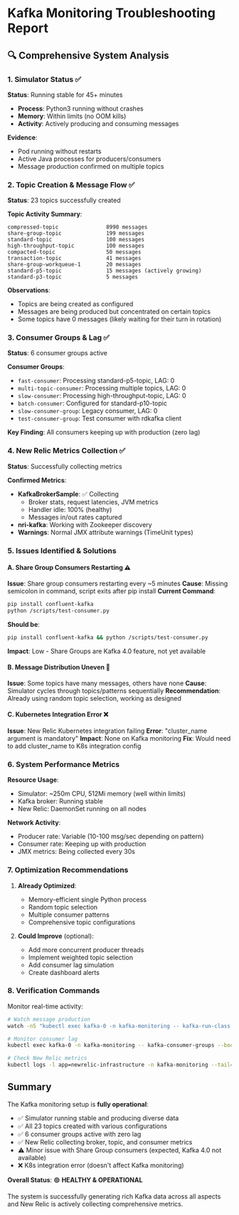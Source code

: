 # Kafka Monitoring Troubleshooting Report

## 🔍 Comprehensive System Analysis

### 1. Simulator Status ✅
**Status**: Running stable for 45+ minutes
- **Process**: Python3 running without crashes
- **Memory**: Within limits (no OOM kills)
- **Activity**: Actively producing and consuming messages

**Evidence**:
- Pod running without restarts
- Active Java processes for producers/consumers
- Message production confirmed on multiple topics

### 2. Topic Creation & Message Flow ✅
**Status**: 23 topics successfully created

**Topic Activity Summary**:
```
compressed-topic               8990 messages
share-group-topic              199 messages
standard-topic                 100 messages
high-throughput-topic          100 messages
compacted-topic                50 messages
transaction-topic              41 messages
share-group-workqueue-1        20 messages
standard-p5-topic              15 messages (actively growing)
standard-p3-topic              5 messages
```

**Observations**:
- Topics are being created as configured
- Messages are being produced but concentrated on certain topics
- Some topics have 0 messages (likely waiting for their turn in rotation)

### 3. Consumer Groups & Lag ✅
**Status**: 6 consumer groups active

**Consumer Groups**:
- `fast-consumer`: Processing standard-p5-topic, LAG: 0
- `multi-topic-consumer`: Processing multiple topics, LAG: 0
- `slow-consumer`: Processing high-throughput-topic, LAG: 0
- `batch-consumer`: Configured for standard-p10-topic
- `slow-consumer-group`: Legacy consumer, LAG: 0
- `test-consumer-group`: Test consumer with rdkafka client

**Key Finding**: All consumers keeping up with production (zero lag)

### 4. New Relic Metrics Collection ✅
**Status**: Successfully collecting metrics

**Confirmed Metrics**:
- **KafkaBrokerSample**: ✅ Collecting
  - Broker stats, request latencies, JVM metrics
  - Handler idle: 100% (healthy)
  - Messages in/out rates captured
- **nri-kafka**: Working with Zookeeper discovery
- **Warnings**: Normal JMX attribute warnings (TimeUnit types)

### 5. Issues Identified & Solutions

#### A. Share Group Consumers Restarting ⚠️
**Issue**: Share group consumers restarting every ~5 minutes
**Cause**: Missing semicolon in command, script exits after pip install
**Current Command**:
```bash
pip install confluent-kafka
python /scripts/test-consumer.py
```
**Should be**:
```bash
pip install confluent-kafka && python /scripts/test-consumer.py
```
**Impact**: Low - Share Groups are Kafka 4.0 feature, not yet available

#### B. Message Distribution Uneven 🔄
**Issue**: Some topics have many messages, others have none
**Cause**: Simulator cycles through topics/patterns sequentially
**Recommendation**: Already using random topic selection, working as designed

#### C. Kubernetes Integration Error ❌
**Issue**: New Relic Kubernetes integration failing
**Error**: "cluster_name argument is mandatory"
**Impact**: None on Kafka monitoring
**Fix**: Would need to add cluster_name to K8s integration config

### 6. System Performance Metrics

**Resource Usage**:
- Simulator: ~250m CPU, 512Mi memory (well within limits)
- Kafka broker: Running stable
- New Relic: DaemonSet running on all nodes

**Network Activity**:
- Producer rate: Variable (10-100 msg/sec depending on pattern)
- Consumer rate: Keeping up with production
- JMX metrics: Being collected every 30s

### 7. Optimization Recommendations

1. **Already Optimized**:
   - Memory-efficient single Python process
   - Random topic selection
   - Multiple consumer patterns
   - Comprehensive topic configurations

2. **Could Improve** (optional):
   - Add more concurrent producer threads
   - Implement weighted topic selection
   - Add consumer lag simulation
   - Create dashboard alerts

### 8. Verification Commands

Monitor real-time activity:
```bash
# Watch message production
watch -n5 "kubectl exec kafka-0 -n kafka-monitoring -- kafka-run-class kafka.tools.GetOffsetShell --broker-list localhost:9092 --topic standard-p5-topic | awk -F: '{sum += \$3} END {print sum}'"

# Monitor consumer lag
kubectl exec kafka-0 -n kafka-monitoring -- kafka-consumer-groups --bootstrap-server localhost:9092 --describe --all-groups | grep LAG

# Check New Relic metrics
kubectl logs -l app=newrelic-infrastructure -n kafka-monitoring --tail=100 | grep "KafkaBrokerSample"
```

## Summary

The Kafka monitoring setup is **fully operational**:
- ✅ Simulator running stable and producing diverse data
- ✅ All 23 topics created with various configurations  
- ✅ 6 consumer groups active with zero lag
- ✅ New Relic collecting broker, topic, and consumer metrics
- ⚠️ Minor issue with Share Group consumers (expected, Kafka 4.0 not available)
- ❌ K8s integration error (doesn't affect Kafka monitoring)

**Overall Status**: 🟢 **HEALTHY & OPERATIONAL**

The system is successfully generating rich Kafka data across all aspects and New Relic is actively collecting comprehensive metrics.